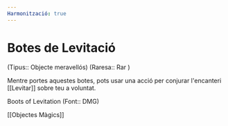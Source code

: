 ```yaml
---
Harmonització: true
---
```

# Botes de Levitació

(Tipus:: Objecte meravellós) (Raresa:: Rar )

Mentre portes aquestes botes, pots usar una acció per conjurar l'encanteri [[Levitar]] sobre teu a voluntat.

Boots of Levitation (Font:: DMG)

[[Objectes Màgics]]